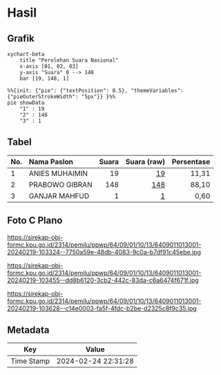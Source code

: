 # Hasil

## Grafik

```mermaid
xychart-beta
    title "Perolehan Suara Nasional"
    x-axis [01, 02, 03]
    y-axis "Suara" 0 --> 148
    bar [19, 148, 1]
```

```mermaid
%%{init: {"pie": {"textPosition": 0.5}, "themeVariables": {"pieOuterStrokeWidth": "5px"}} }%%
pie showData
    "1" : 19
    "2" : 148
    "3" : 1
```

## Tabel

| No. | Nama Paslon    | Suara | Suara (raw) | Persentase |
|:--- |:-------------- | -----:| -----------:| ----------:|
| 1   | ANIES MUHAIMIN | 19    | [19][p-1]   | 11,31      |
| 2   | PRABOWO GIBRAN | 148   | [148][p-2]  | 88,10      |
| 3   | GANJAR MAHFUD  | 1     | [1][p-3]    | 0,60       |


[p-1]: https://github.com/gigit-pemilu/pemilu-2024/blob/main/pilpres/hitung-suara/sub/64-kalimantan-timur/sub/09-penajam-paser-utara/sub/01-penajam/sub/1013-buluminung/sub/001-tps/sub/paslon-1.txt
[p-2]: https://github.com/gigit-pemilu/pemilu-2024/blob/main/pilpres/hitung-suara/sub/64-kalimantan-timur/sub/09-penajam-paser-utara/sub/01-penajam/sub/1013-buluminung/sub/001-tps/sub/paslon-2.txt
[p-3]: https://github.com/gigit-pemilu/pemilu-2024/blob/main/pilpres/hitung-suara/sub/64-kalimantan-timur/sub/09-penajam-paser-utara/sub/01-penajam/sub/1013-buluminung/sub/001-tps/sub/paslon-3.txt

## Foto C Plano

https://sirekap-obj-formc.kpu.go.id/2314/pemilu/ppwp/64/09/01/10/13/6409011013001-20240219-103324--7750a59e-48db-4083-9c0a-b7df91c45ebe.jpg

https://sirekap-obj-formc.kpu.go.id/2314/pemilu/ppwp/64/09/01/10/13/6409011013001-20240219-103455--dd8b6120-3cb2-442c-83da-c6a6474f671f.jpg

https://sirekap-obj-formc.kpu.go.id/2314/pemilu/ppwp/64/09/01/10/13/6409011013001-20240219-103628--c14e0003-fa5f-4fdc-b2be-d2325c8f9c35.jpg


## Metadata

| Key        | Value               |
| ---------- | ------------------- |
| Time Stamp | 2024-02-24 22:31:28 |



